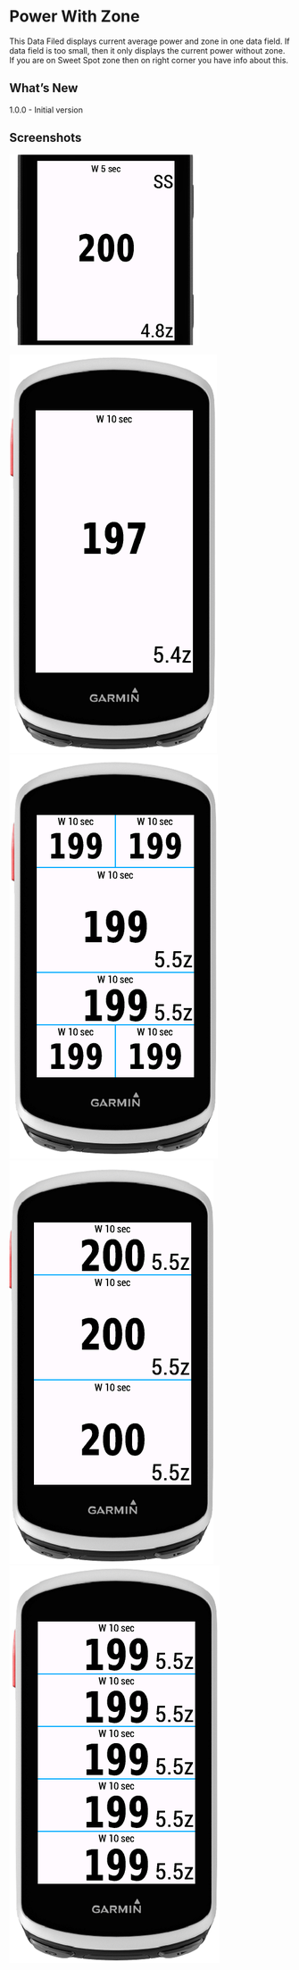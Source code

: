 # Power With Zone

This Data Filed displays current average power and zone in one data field.
If data field is too small, then it only displays the current power without zone.
If you are on Sweet Spot zone then on right corner you have info about this. 

## What’s New

1.0.0 - Initial version


## Screenshots

![Cover image](images/Cover-image.png)

![Screen-image-1](images/Screen-image-1.png)
![Screen-image-2](images/Screen-image-2.png)
![Screen-image-3](images/Screen-image-3.png)
![Screen-image-4](images/Screen-image-4.png)
